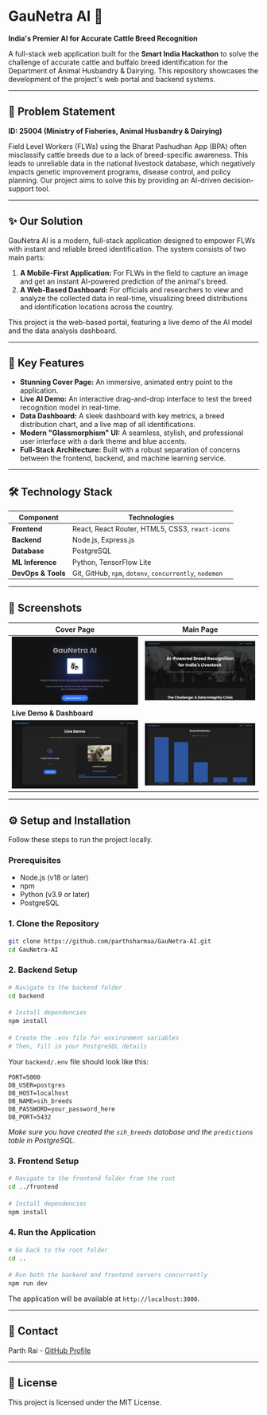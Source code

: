 # GauNetra AI 🐄

**India's Premier AI for Accurate Cattle Breed Recognition**

A full-stack web application built for the **Smart India Hackathon** to solve the challenge of accurate cattle and buffalo breed identification for the Department of Animal Husbandry & Dairying. This repository showcases the development of the project's web portal and backend systems.

-----

## 🎯 Problem Statement

**ID: 25004 (Ministry of Fisheries, Animal Husbandry & Dairying)**

Field Level Workers (FLWs) using the Bharat Pashudhan App (BPA) often misclassify cattle breeds due to a lack of breed-specific awareness. This leads to unreliable data in the national livestock database, which negatively impacts genetic improvement programs, disease control, and policy planning. Our project aims to solve this by providing an AI-driven decision-support tool.

-----

## ✨ Our Solution

GauNetra AI is a modern, full-stack application designed to empower FLWs with instant and reliable breed identification. The system consists of two main parts:

1.  **A Mobile-First Application:** For FLWs in the field to capture an image and get an instant AI-powered prediction of the animal's breed.
2.  **A Web-Based Dashboard:** For officials and researchers to view and analyze the collected data in real-time, visualizing breed distributions and identification locations across the country.

This project is the web-based portal, featuring a live demo of the AI model and the data analysis dashboard.

-----

## 🚀 Key Features

  * **Stunning Cover Page:** An immersive, animated entry point to the application.
  * **Live AI Demo:** An interactive drag-and-drop interface to test the breed recognition model in real-time.
  * **Data Dashboard:** A sleek dashboard with key metrics, a breed distribution chart, and a live map of all identifications.
  * **Modern "Glassmorphism" UI:** A seamless, stylish, and professional user interface with a dark theme and blue accents.
  * **Full-Stack Architecture:** Built with a robust separation of concerns between the frontend, backend, and machine learning service.

-----

## 🛠️ Technology Stack

| Component      | Technologies                                            |
| -------------- | ------------------------------------------------------- |
| **Frontend** | React, React Router, HTML5, CSS3, `react-icons`         |
| **Backend** | Node.js, Express.js                                     |
| **Database** | PostgreSQL                                              |
| **ML Inference** | Python, TensorFlow Lite                                 |
| **DevOps & Tools** | Git, GitHub, `npm`, `dotenv`, `concurrently`, `nodemon` |

-----

## 📸 Screenshots

| Cover Page                                       | Main Page                                 |
| ------------------------------------------------ | ----------------------------------------- |
| ![Cover Page](<./frontend/public/images/SS-CoverPg.png>)      | ![Main Page](<./frontend/public/images/SS-HomePage.png>)      |
| **Live Demo & Dashboard** |                                           | 
| ![Live Demo](<./frontend/public/images/SS-LiveDemo.png>) | ![Dashboard](<./frontend/public/images/SS-DashBoard1.png>)                                         |


-----

## ⚙️ Setup and Installation

Follow these steps to run the project locally.

### Prerequisites

  * Node.js (v18 or later)
  * npm
  * Python (v3.9 or later)
  * PostgreSQL

### 1\. Clone the Repository

```bash
git clone https://github.com/parthsharmaa/GauNetra-AI.git
cd GauNetra-AI
```

### 2\. Backend Setup

```bash
# Navigate to the backend folder
cd backend

# Install dependencies
npm install

# Create the .env file for environment variables
# Then, fill in your PostgreSQL details
```

Your `backend/.env` file should look like this:

```env
PORT=5000
DB_USER=postgres
DB_HOST=localhost
DB_NAME=sih_breeds
DB_PASSWORD=your_password_here
DB_PORT=5432
```

*Make sure you have created the `sih_breeds` database and the `predictions` table in PostgreSQL.*

### 3\. Frontend Setup

```bash
# Navigate to the frontend folder from the root
cd ../frontend

# Install dependencies
npm install
```

### 4\. Run the Application

```bash
# Go back to the root folder
cd ..

# Run both the backend and frontend servers concurrently
npm run dev
```

The application will be available at `http://localhost:3000`.

-----

## 📧 Contact
Parth Rai - [GitHub Profile](https://github.com/Parth-Rai)

-----

## 📜 License

This project is licensed under the MIT License.
